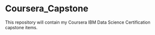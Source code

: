 # Coursera_Capstone
This repository will contain my Coursera IBM Data Science Certification capstone items. 
